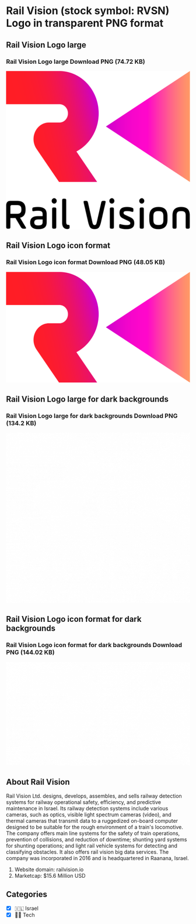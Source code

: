 # Rail Vision (stock symbol: RVSN) Logo in transparent PNG format

## Rail Vision Logo large

### Rail Vision Logo large Download PNG (74.72 KB)

![Rail Vision Logo large Download PNG (74.72 KB)](/img/orig/RVSN_BIG-da8e93c6.png)

## Rail Vision Logo icon format

### Rail Vision Logo icon format Download PNG (48.05 KB)

![Rail Vision Logo icon format Download PNG (48.05 KB)](/img/orig/RVSN-dd8f4973.png)

## Rail Vision Logo large for dark backgrounds

### Rail Vision Logo large for dark backgrounds Download PNG (134.2 KB)

![Rail Vision Logo large for dark backgrounds Download PNG (134.2 KB)](/img/orig/RVSN_BIG.D-11968306.png)

## Rail Vision Logo icon format for dark backgrounds

### Rail Vision Logo icon format for dark backgrounds Download PNG (144.02 KB)

![Rail Vision Logo icon format for dark backgrounds Download PNG (144.02 KB)](/img/orig/RVSN.D-36325c69.png)

## About Rail Vision

Rail Vision Ltd. designs, develops, assembles, and sells railway detection systems for railway operational safety, efficiency, and predictive maintenance in Israel. Its railway detection systems include various cameras, such as optics, visible light spectrum cameras (video), and thermal cameras that transmit data to a ruggedized on-board computer designed to be suitable for the rough environment of a train's locomotive. The company offers main line systems for the safety of train operations, prevention of collisions, and reduction of downtime; shunting yard systems for shunting operations; and light rail vehicle systems for detecting and classifying obstacles. It also offers rail vision big data services. The company was incorporated in 2016 and is headquartered in Raanana, Israel.

1. Website domain: railvision.io
2. Marketcap: $15.6 Million USD


## Categories
- [x] 🇮🇱 Israel
- [x] 👩‍💻 Tech
